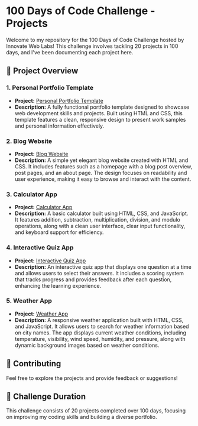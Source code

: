 # 100 Days of Code Challenge - Projects

Welcome to my repository for the 100 Days of Code Challenge hosted by Innovate Web Labs! This challenge involves tackling 20 projects in 100 days, and I've been documenting each project here.

## 📂 Project Overview

### 1. Personal Portfolio Template
- **Project:** [Personal Portfolio Template](https://itx-asif.github.io/IWL_100daysofcode/portfolio/)
- **Description:** A fully functional portfolio template designed to showcase web development skills and projects. Built using HTML and CSS, this template features a clean, responsive design to present work samples and personal information effectively.

### 2. Blog Website
- **Project:** [Blog Website](https://itx-asif.github.io/IWL_100daysofcode/bloggy/)
- **Description:** A simple yet elegant blog website created with HTML and CSS. It includes features such as a homepage with a blog post overview, post pages, and an about page. The design focuses on readability and user experience, making it easy to browse and interact with the content.

### 3. Calculator App
- **Project:** [Calculator App](https://itx-asif.github.io/IWL_100daysofcode/calculator/)
- **Description:** A basic calculator built using HTML, CSS, and JavaScript. It features addition, subtraction, multiplication, division, and modulo operations, along with a clean user interface, clear input functionality, and keyboard support for efficiency.

### 4. Interactive Quiz App
- **Project:** [Interactive Quiz App](https://itx-asif.github.io/IWL_100daysofcode/quiz/)
- **Description:** An interactive quiz app that displays one question at a time and allows users to select their answers. It includes a scoring system that tracks progress and provides feedback after each question, enhancing the learning experience.

### 5. Weather App
- **Project:** [Weather App](https://itx-asif.github.io/IWL_100daysofcode/weather/)
- **Description:** A responsive weather application built with HTML, CSS, and JavaScript. It allows users to search for weather information based on city names. The app displays current weather conditions, including temperature, visibility, wind speed, humidity, and pressure, along with dynamic background images based on weather conditions.

## 🤝 Contributing
Feel free to explore the projects and provide feedback or suggestions!

## 📅 Challenge Duration
This challenge consists of 20 projects completed over 100 days, focusing on improving my coding skills and building a diverse portfolio.
